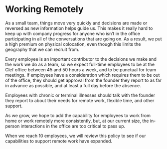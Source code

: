 # Working Remotely

As a small team, things move very quickly and decisions are made or reversed as new information helps guide us. This makes it really hard to keep up with company progress for anyone who isn’t in the office participating in all of the conversations that are going on. As a result, we put a high premium on physical colocation, even though this limits the geography that we can recruit from.

Every employee is an important contributor to the decisions we make and the work we do as a team, so we expect full-time employees to be at the Clef office between 45 and 50 hours a week, and to be punctual for team meetings. If employees have a consideration which requires them to be out of the office, they should get approval from the founder they report to as far in advance as possible, and at least a full day before the absence.

Employees with chronic or terminal illnesses should talk with the founder they report to about their needs for remote work, flexible time, and other support.

As we grow, we hope to add the capability for employees to work from home or work remotely more consistently, but, at our current size, the in-person interactions in the office are too critical to pass up.

When we reach 10 employees, we will review this policy to see if our capabilities to support remote work have expanded.
